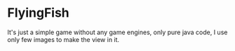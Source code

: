# FlyingFish
It's just a simple game without any game engines, only pure java code, I use only few images to make the view in it.
